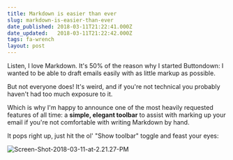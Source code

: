 ```yaml
---
title: Markdown is easier than ever
slug: markdown-is-easier-than-ever
date_published: 2018-03-11T21:22:41.000Z
date_updated:   2018-03-11T21:22:42.000Z
tags: fa-wrench
layout: post
---
```


<p>Listen, I love Markdown.  It's 50% of the reason why I started Buttondown: I wanted to be able to draft emails easily with as little markup as possible.</p>
<p>But not everyone does!  It's weird, and if you're not technical you probably haven't had too much exposure to it.</p>
<p>Which is why I'm happy to announce one of the most heavily requested features of all time: a <strong>simple, elegant toolbar</strong> to assist with marking up your email if you're not comfortable with writing Markdown by hand.</p>
<p>It pops right up, just hit the ol' &quot;Show toolbar&quot; toggle and feast your eyes:</p>
<p><img src="/content/images/2018/03/Screen-Shot-2018-03-11-at-2.21.27-PM.png" alt="Screen-Shot-2018-03-11-at-2.21.27-PM"></p>

